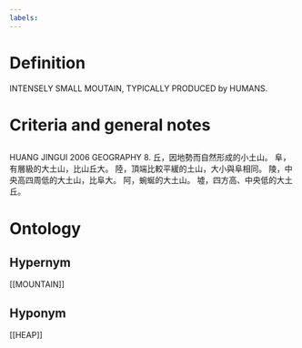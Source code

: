 ```yaml
---
labels: 
---
```


# Definition
INTENSELY SMALL MOUTAIN, TYPICALLY PRODUCED by HUMANS.
# Criteria and general notes
## 
HUANG JINGUI 2006
GEOGRAPHY 8. 丘，因地勢而自然形成的小土山。
阜，有層級的大土山，比山丘大。
陸，頂端比較平緩的土山，大小與阜相同。
陵，中央高四周低的大土山，比阜大。
阿，蜿蜒的大土山。
墟，四方高、中央低的大土丘。
# Ontology

## Hypernym
[[MOUNTAIN]]
## Hyponym
[[HEAP]]